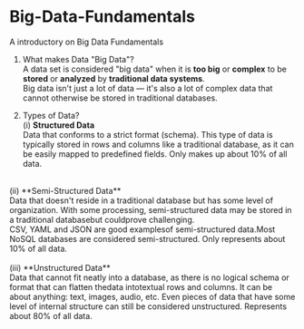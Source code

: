 # Big-Data-Fundamentals
A introductory on Big Data Fundamentals

1) What makes Data "Big Data"? <br />
    A data set is considered "big data" when it is **too big** or **complex** to be **stored** or **analyzed** by **traditional data systems**.<br />
  Big data isn't just a lot of data — it's also a lot of complex data that cannot otherwise be stored in traditional databases.<br />

2) Types of Data?<br />
(i) **Structured Data**<br />
    Data that conforms to a strict format (schema). This type of data is typically stored in rows and columns like a traditional database, as it can be easily mapped to predefined fields. Only makes up about 10% of all data.<br />
<br />
(ii) **Semi-Structured Data**<br />
    Data that doesn't reside in a traditional database but has some level of organization. With some processing, semi-structured data may be stored in a traditional databasebut couldprove challenging.<br />
CSV, YAML and JSON are good examplesof semi-structured data.Most NoSQL databases are considered semi-structured. Only represents about 10% of all data.<br />
<br />
(iii) **Unstructured Data**<br />
     Data that cannot fit neatly into a database, as there is no logical schema or format that can flatten thedata intotextual rows and columns. It can be about anything: text, images, audio, etc. Even pieces of data that have some level of internal structure can still be considered unstructured. Represents about 80% of all data.<br />
<br />
